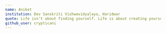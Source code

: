 ```yaml
---
name: Aniket
institution: Dev Sanskriti Vishwavidyalaya, Haridwar
quote: Life isn’t about finding yourself. Life is about creating yourself.
github_user: crypticani
---
```

